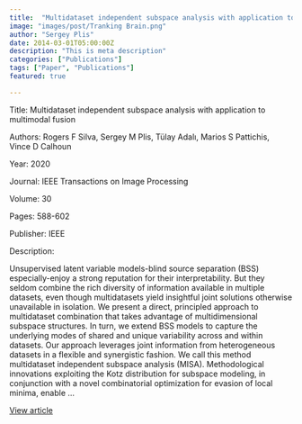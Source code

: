 ```yaml
---
title:  "Multidataset independent subspace analysis with application to multimodal fusion"
image: "images/post/Tranking Brain.png"
author: "Sergey Plis"
date: 2014-03-01T05:00:00Z
description: "This is meta description"
categories: ["Publications"]
tags: ["Paper", "Publications"]
featured: true

---
```

Title: Multidataset independent subspace analysis with application to multimodal fusion
  
Authors: Rogers F Silva, Sergey M Plis, Tülay Adalı, Marios S Pattichis, Vince D Calhoun
  
Year: 2020
  
Journal: IEEE Transactions on Image Processing
  
Volume: 30
  
Pages: 588-602
  
Publisher: IEEE
  
Description:
  
Unsupervised latent variable models-blind source separation (BSS) especially-enjoy a strong reputation for their interpretability. But they seldom combine the rich diversity of information available in multiple datasets, even though multidatasets yield insightful joint solutions otherwise unavailable in isolation. We present a direct, principled approach to multidataset combination that takes advantage of multidimensional subspace structures. In turn, we extend BSS models to capture the underlying modes of shared and unique variability across and within datasets. Our approach leverages joint information from heterogeneous datasets in a flexible and synergistic fashion. We call this method multidataset independent subspace analysis (MISA). Methodological innovations exploiting the Kotz distribution for subspace modeling, in conjunction with a novel combinatorial optimization for evasion of local minima, enable …

  
[View article](https://ieeexplore.ieee.org/abstract/document/9217943/)  
